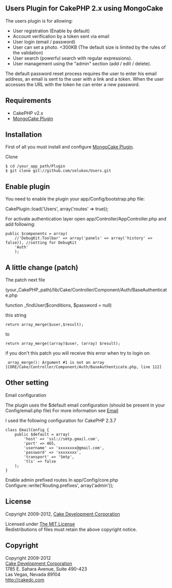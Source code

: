 Users Plugin for CakePHP 2.x using MongoCake
----------------------------------

The users plugin is for allowing:
* User registration (Enable by default)
* Account verification by a token sent via email
* User login (email / password)
* User can set a photo. <300KB (The default size is limited by the rules of the validation) 
* User search (powerful search  with regular expressions).
* User management using the "admin" section (add / edit / delete).

The default password reset process requires the user to enter his email address, an email is sent to the user with a link and a token. When the user accesses the URL with the token he can enter a new password.

Requirements
----------------
* CakePHP v2.x
* [MongoCake Plugin](https://github.com/lorenzo/MongoCake)

Installation
-------------
First of all you must install and configure [MongoCake Plugin](https://github.com/lorenzo/MongoCake).

Clone

	$ cd /your_app_path/Plugin
	$ git clone git://github.com/selukov/Users.git

Enable plugin
----------------

You need to enable the plugin your app/Config/bootstrap.php file:

CakePlugin::load('Users', array('routes' => true)); 

For activate authentication layer open app/Controller/AppController.php and add following:

	public $components = array(
		//'DebugKit.Toolbar' => array('panels' => array('history' => false)), //setting for DebugKit
		'Auth'
		);

A little change (patch)
--------------------------
The patch next file

(your_CakePHP_path)/lib/Cake/Controller/Component/Auth/BaseAuthenticate.php

function _findUser($conditions, $password = null)

this string

	return array_merge($user,$result);
to

	return array_merge((array)$user, (array) $result);

if you don't this patch you will receive this error when try to login on

	 array_merge(): Argument #1 is not an array [CORE/Cake/Controller/Component/Auth/BaseAuthenticate.php, line 112]


Other setting
---------------
Email configuration

The plugin uses the $default email configuration (should be present in your Config/email.php file) For more information see [Email](http://book.cakephp.org/2.0/en/core-utility-libraries/email.html#configuration)

I used the following configuration for CakePHP 2.3.7 

	class EmailConfig {
		public $default = array(
			'host' => 'ssl://smtp.gmail.com',
			'port' => 465,
			'username' => 'xxxxxxxx@gmail.com',
			'password' => 'xxxxxxxx',
			'transport' => 'Smtp',
			'tls' => false
		);
	}

Enable admin prefixed routes
In app/Config/core.php
Configure::write('Routing.prefixes', array('admin'));


## License ##

Copyright 2009-2012, [Cake Development Corporation](http://cakedc.com)

Licensed under [The MIT License](http://www.opensource.org/licenses/mit-license.php)<br/>
Redistributions of files must retain the above copyright notice.

## Copyright ###

Copyright 2009-2012<br/>
[Cake Development Corporation](http://cakedc.com)<br/>
1785 E. Sahara Avenue, Suite 490-423<br/>
Las Vegas, Nevada 89104<br/>
http://cakedc.com<br/>
